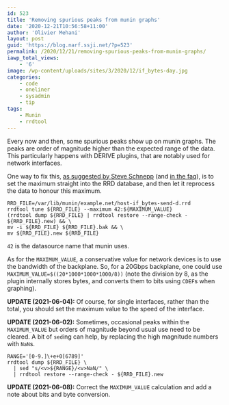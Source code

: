 ```yaml
---
id: 523
title: 'Removing spurious peaks from munin graphs'
date: '2020-12-21T10:56:58+11:00'
author: 'Olivier Mehani'
layout: post
guid: 'https://blog.narf.ssji.net/?p=523'
permalink: /2020/12/21/removing-spurious-peaks-from-munin-graphs/
iawp_total_views:
    - '6'
image: /wp-content/uploads/sites/3/2020/12/if_bytes-day.jpg
categories:
    - code
    - oneliner
    - sysadmin
    - tip
tags:
    - Munin
    - rrdtool
---
```


Every now and then, some spurious peaks show up on munin graphs. The peaks are order of magnitude higher than the expected range of the data. This particularly happens with DERIVE plugins, that are notably used for network interfaces.

One way to fix this, [as suggested by Steve Schnepp](https://grokbase.com/t/sf/munin-users/09bqzv8rq9/high-peak-in-network-graph-how-to-prevent-it#200911240vzx9jgws1fdek4v2508nqfmsr) (and [in the faq](http://munin-monitoring.org/wiki/faq#Q:Ieditedmyplugintohaveminmaxvaluesbuttheyarenottakenintoaccount)), is to set the maximum straight into the RRD database, and then let it reprocess the data to honour this maximum.

```
RRD_FILE=/var/lib/munin/example.net/host-if_bytes-send-d.rrd
rrdtool tune ${RRD_FILE} --maximum 42:${MAXIMUM_VALUE}
(rrdtool dump ${RRD_FILE} | rrdtool restore --range-check - ${RRD_FILE}.new) && \
mv -i ${RRD_FILE} ${RRD_FILE}.bak && \
mv ${RRD_FILE}.new ${RRD_FILE}
```

`42` is the datasource name that munin uses.

As for the `MAXIMUM_VALUE`, a conservative value for network devices is to use the bandwidth of the backplane. So, for a 20Gbps backplane, one could use `MAXIMUM_VALUE=$((20*1000*1000*1000/8))` (note the division by 8, as the plugin internally stores bytes, and converts them to bits using `CDEF`s when graphing).

**UPDATE (2021-06-04):** Of course, for single interfaces, rather than the total, you should set the maximum value to the speed of the interface.

**UPDATE (2021-06-02):** Sometimes, occasional peaks within the `MAXIMUM_VALUE` but orders of magnitude beyond usual use need to be cleared. A bit of `sed`ing can help, by replacing the high magnitude numbers with `NaN`s.

```
RANGE='[0-9.]\+e+0[6789]'
rrdtool dump ${RRD_FILE} \
  | sed "s/<v>${RANGE}/<v>NaN/" \
  | rrdtool restore --range-check - ${RRD_FILE}.new
```

**UPDATE (2021-06-08):** Correct the `MAXIMUM_VALUE` calculation and add a note about bits and byte conversion.
